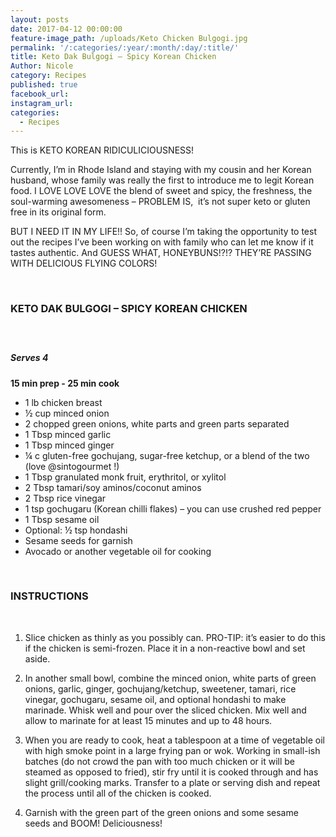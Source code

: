 ```yaml
---
layout: posts
date: 2017-04-12 00:00:00
feature-image_path: /uploads/Keto Chicken Bulgogi.jpg
permalink: '/:categories/:year/:month/:day/:title/'
title: Keto Dak Bulgogi – Spicy Korean Chicken
Author: Nicole
category: Recipes
published: true
facebook_url:
instagram_url:
categories:
  - Recipes
---
```


This is KETO KOREAN RIDICULICIOUSNESS!

Currently, I’m in Rhode Island and staying with my cousin and her Korean husband, whose family was really the first to introduce me to legit Korean food. I LOVE LOVE LOVE the blend of sweet and spicy, the freshness, the soul-warming awesomeness – PROBLEM IS, &nbsp;it’s not super keto or gluten free in its original form.

BUT I NEED IT IN MY LIFE!! So, of course I’m taking the opportunity to test out the recipes I’ve been working on with family who can let me know if it tastes authentic. And GUESS WHAT, HONEYBUNS!?!? THEY’RE PASSING WITH DELICIOUS FLYING COLORS!

&nbsp;

### KETO DAK BULGOGI – SPICY KOREAN CHICKEN

##### &nbsp;

##### Serves 4

**15 min prep - 25 min cook**

* 1 lb chicken breast
* ½ cup minced onion
* 2 chopped green onions, white parts and green parts separated
* 1 Tbsp minced garlic
* 1 Tbsp minced ginger
* ¼ c gluten-free gochujang, sugar-free ketchup, or a blend of the two (love @sintogourmet !)
* 1 Tbsp granulated monk fruit, erythritol, or xylitol
* 2 Tbsp tamari/soy aminos/coconut aminos
* 2 Tbsp rice vinegar
* 1 tsp gochugaru (Korean chilli flakes) – you can use crushed red pepper
* 1 Tbsp sesame oil
* Optional: ½ tsp hondashi
* Sesame seeds for garnish
* Avocado or another vegetable oil for cooking

&nbsp;

### INSTRUCTIONS

&nbsp;

1. Slice chicken as thinly as you possibly can. PRO-TIP: it’s easier to do this if the chicken is semi-frozen. Place it in a non-reactive bowl and set aside.

2. In another small bowl, combine the minced onion, white parts of green onions, garlic, ginger, gochujang/ketchup, sweetener, tamari, rice vinegar, gochugaru, sesame oil, and optional hondashi to make marinade. Whisk well and pour over the sliced chicken. Mix well and allow to marinate for at least 15 minutes and up to 48 hours.

3. When you are ready to cook, heat a tablespoon at a time of vegetable oil with high smoke point in a large frying pan or wok. Working in small-ish batches (do not crowd the pan with too much chicken or it will be steamed as opposed to fried), stir fry until it is cooked through and has slight grill/cooking marks. Transfer to a plate or serving dish and repeat the process until all of the chicken is cooked.

4. Garnish with the green part of the green onions and some sesame seeds and BOOM! Deliciousness!